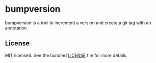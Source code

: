 # bumpversion
bumpversion is a tool to increment a version and create a git tag with an annotation


## License

MIT licensed. See the bundled [LICENSE](LICENSE) file for more details.
